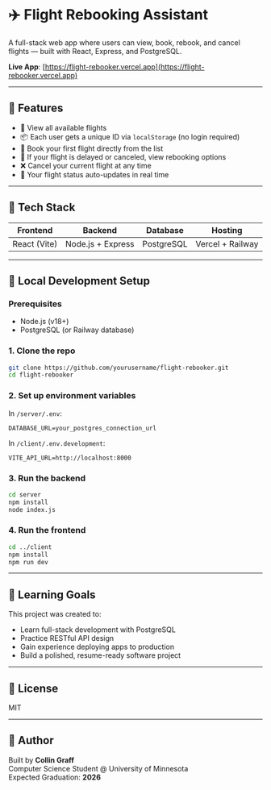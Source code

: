 # ✈️ Flight Rebooking Assistant

A full-stack web app where users can view, book, rebook, and cancel flights — built with React, Express, and PostgreSQL.

**Live App**: [https://flight-rebooker.vercel.app](https://flight-rebooker.vercel.app)

---

## 🚀 Features

- 🛫 View all available flights
- 📦 Each user gets a unique ID via `localStorage` (no login required)
- 🎫 Book your first flight directly from the list
- 🔁 If your flight is delayed or canceled, view rebooking options
- ❌ Cancel your current flight at any time
- 🔄 Your flight status auto-updates in real time

---

## 🧱 Tech Stack

| Frontend      | Backend           | Database      | Hosting           |
|---------------|------------------|----------------|--------------------|
| React (Vite)  | Node.js + Express | PostgreSQL     | Vercel + Railway   |

---

## 🧪 Local Development Setup

### Prerequisites

- Node.js (v18+)
- PostgreSQL (or Railway database)

### 1. Clone the repo

```bash
git clone https://github.com/yourusername/flight-rebooker.git
cd flight-rebooker
```

### 2. Set up environment variables

In `/server/.env`:

```env
DATABASE_URL=your_postgres_connection_url
```

In `/client/.env.development`:

```env
VITE_API_URL=http://localhost:8000
```

### 3. Run the backend

```bash
cd server
npm install
node index.js
```

### 4. Run the frontend

```bash
cd ../client
npm install
npm run dev
```

---

## 🧠 Learning Goals

This project was created to:
- Learn full-stack development with PostgreSQL
- Practice RESTful API design
- Gain experience deploying apps to production
- Build a polished, resume-ready software project

---

## 📄 License

MIT

---

## 👋 Author

Built by **Collin Graff**  
Computer Science Student @ University of Minnesota  
Expected Graduation: **2026**
